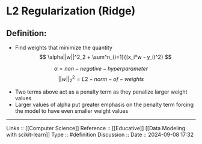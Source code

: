 # L2 Regularization (Ridge)

## Definition:

- Find weights that minimize the quantity
$$
\alpha||w||^2_2 + \sum^n_{i=1}{(x_i*w - y_i)^2}
$$

$$
\alpha = non-negative - hyperparameter
$$
$$
||w||^2_2 = L2-norm-of-weights
$$

- Two terms above act as a penalty term as they penalize larger weight values
- Larger values of alpha put greater emphasis on the penalty term forcing the model to have even smaller weight values
---
Links ::  [[Computer Science]] 
Reference ::  [[Educative]] [[Data Modeling with scikit-learn]]
Type :: #definition
Discussion ::
Date :: 2024-09-08 17:32